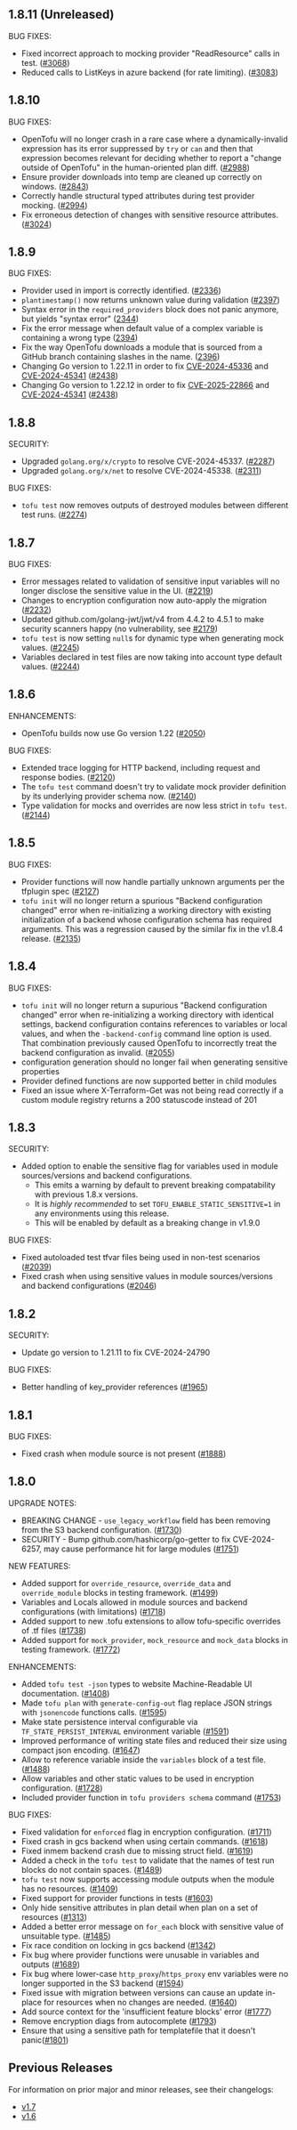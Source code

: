 ## 1.8.11 (Unreleased)

BUG FIXES:
- Fixed incorrect approach to mocking provider "ReadResource" calls in test. ([#3068](https://github.com/opentofu/opentofu/pull/3068))
- Reduced calls to  ListKeys in azure backend (for rate limiting). ([#3083](https://github.com/opentofu/opentofu/pull/3083))

## 1.8.10

BUG FIXES:
- OpenTofu will no longer crash in a rare case where a dynamically-invalid expression has its error suppressed by `try` or `can` and then that expression becomes relevant for deciding whether to report a "change outside of OpenTofu" in the human-oriented plan diff. ([#2988](https://github.com/opentofu/opentofu/pull/2988))
- Ensure provider downloads into temp are cleaned up correctly on windows. ([#2843](https://github.com/opentofu/opentofu/issues/2843))
- Correctly handle structural typed attributes during test provider mocking. ([#2994](https://github.com/opentofu/opentofu/pull/2994))
- Fix erroneous detection of changes with sensitive resource attributes. ([#3024](https://github.com/opentofu/opentofu/pull/3024))


## 1.8.9

BUG FIXES:

- Provider used in import is correctly identified. ([#2336](https://github.com/opentofu/opentofu/pull/2336))
- `plantimestamp()` now returns unknown value during validation ([#2397](https://github.com/opentofu/opentofu/issues/2397))
- Syntax error in the `required_providers` block does not panic anymore, but yields "syntax error" ([2344](https://github.com/opentofu/opentofu/issues/2344))
- Fix the error message when default value of a complex variable is containing a wrong type ([2394](https://github.com/opentofu/opentofu/issues/2394))
- Fix the way OpenTofu downloads a module that is sourced from a GitHub branch containing slashes in the name. ([2396](https://github.com/opentofu/opentofu/issues/2396))
- Changing Go version to 1.22.11 in order to fix [CVE-2024-45336](https://cve.mitre.org/cgi-bin/cvename.cgi?name=CVE-2024-45336) and [CVE-2024-45341](https://cve.mitre.org/cgi-bin/cvename.cgi?name=CVE-2024-45341) ([#2438](https://github.com/opentofu/opentofu/pull/2438))
- Changing Go version to 1.22.12 in order to fix [CVE-2025-22866](https://cve.mitre.org/cgi-bin/cvename.cgi?name=CVE-2025-22866) and [CVE-2024-45341](https://cve.mitre.org/cgi-bin/cvename.cgi?name=CVE-2024-45341) ([#2438](https://github.com/opentofu/opentofu/pull/2438))


## 1.8.8

SECURITY:
* Upgraded `golang.org/x/crypto` to resolve CVE-2024-45337. ([#2287](https://github.com/opentofu/opentofu/pull/2287))
* Upgraded `golang.org/x/net` to resolve CVE-2024-45338. ([#2311](https://github.com/opentofu/opentofu/pull/2311))

BUG FIXES:
* `tofu test` now removes outputs of destroyed modules between different test runs. ([#2274](https://github.com/opentofu/opentofu/pull/2274))

## 1.8.7

BUG FIXES:
* Error messages related to validation of sensitive input variables will no longer disclose the sensitive value in the UI. ([#2219](https://github.com/opentofu/opentofu/pull/2219))
* Changes to encryption configuration now auto-apply the migration ([#2232](https://github.com/opentofu/opentofu/pull/2232))
* Updated github.com/golang-jwt/jwt/v4 from 4.4.2 to 4.5.1 to make security scanners happy (no vulnerability, see [#2179](https://github.com/opentofu/opentofu/pull/2179))
* `tofu test` is now setting `null`s for dynamic type when generating mock values. ([#2245](https://github.com/opentofu/opentofu/pull/2245))
* Variables declared in test files are now taking into account type default values. ([#2244](https://github.com/opentofu/opentofu/pull/2244))

## 1.8.6

ENHANCEMENTS:
* OpenTofu builds now use Go version 1.22 ([#2050](https://github.com/opentofu/opentofu/issues/2050))

BUG FIXES:
* Extended trace logging for HTTP backend, including request and response bodies. ([#2120](https://github.com/opentofu/opentofu/pull/2120))
* The `tofu test` command doesn't try to validate mock provider definition by its underlying provider schema now. ([#2140](https://github.com/opentofu/opentofu/pull/2140))
* Type validation for mocks and overrides are now less strict in `tofu test`. ([#2144](https://github.com/opentofu/opentofu/pull/2144))

## 1.8.5

BUG FIXES:
* Provider functions will now handle partially unknown arguments per the tfplugin spec ([#2127](https://github.com/opentofu/opentofu/pull/2127))
* `tofu init` will no longer return a spurious "Backend configuration changed" error when re-initializing a working directory with existing initialization of a backend whose configuration schema has required arguments. This was a regression caused by the similar fix in the v1.8.4 release. ([#2135](https://github.com/opentofu/opentofu/pull/2135))

## 1.8.4

BUG FIXES:
* `tofu init` will no longer return a supurious "Backend configuration changed" error when re-initializing a working directory with identical settings, backend configuration contains references to variables or local values, and when the `-backend-config` command line option is used. That combination previously caused OpenTofu to incorrectly treat the backend configuration as invalid. ([#2055](https://github.com/opentofu/opentofu/pull/2055))
* configuration generation should no longer fail when generating sensitive properties
* Provider defined functions are now supported better in child modules
* Fixed an issue where X-Terraform-Get was not being read correctly if a custom module registry returns a 200 statuscode instead of 201

## 1.8.3

SECURITY:
* Added option to enable the sensitive flag for variables used in module sources/versions and backend configurations.
  * This emits a warning by default to prevent breaking compatability with previous 1.8.x versions.
  * It is *highly recommended* to set `TOFU_ENABLE_STATIC_SENSITIVE=1` in any environments using this release.
  * This will be enabled by default as a breaking change in v1.9.0

BUG FIXES:
* Fixed autoloaded test tfvar files being used in non-test scenarios ([#2039](https://github.com/opentofu/opentofu/pull/2039))
* Fixed crash when using sensitive values in module sources/versions and backend configurations ([#2046](https://github.com/opentofu/opentofu/pull/2046))

## 1.8.2

SECURITY:
* Update go version to 1.21.11 to fix CVE-2024-24790

BUG FIXES:
* Better handling of key_provider references ([#1965](https://github.com/opentofu/opentofu/pull/1965))

## 1.8.1

BUG FIXES:
* Fixed crash when module source is not present ([#1888](https://github.com/opentofu/opentofu/pull/1888))

## 1.8.0

UPGRADE NOTES:
* BREAKING CHANGE - `use_legacy_workflow` field has been removing from the S3 backend configuration. ([#1730](https://github.com/opentofu/opentofu/pull/1730))
* SECURITY - Bump github.com/hashicorp/go-getter to fix CVE-2024-6257, may cause performance hit for large modules ([#1751](https://github.com/opentofu/opentofu/pull/1751))

NEW FEATURES:
* Added support for `override_resource`, `override_data` and `override_module` blocks in testing framework. ([#1499](https://github.com/opentofu/opentofu/pull/1499))
* Variables and Locals allowed in module sources and backend configurations (with limitations) ([#1718](https://github.com/opentofu/opentofu/pull/1718))
* Added support to new .tofu extensions to allow tofu-specific overrides of .tf files ([#1738](https://github.com/opentofu/opentofu/pull/1738))
* Added support for `mock_provider`, `mock_resource` and `mock_data` blocks in testing framework. ([#1772](https://github.com/opentofu/opentofu/pull/1772))

ENHANCEMENTS:
* Added `tofu test -json` types to website Machine-Readable UI documentation. ([#1408](https://github.com/opentofu/opentofu/issues/1408))
* Made `tofu plan` with `generate-config-out` flag replace JSON strings with `jsonencode` functions calls. ([#1595](https://github.com/opentofu/opentofu/pull/1595))
* Make state persistence interval configurable via `TF_STATE_PERSIST_INTERVAL` environment variable ([#1591](https://github.com/opentofu/opentofu/pull/1591))
* Improved performance of writing state files and reduced their size using compact json encoding. ([#1647](https://github.com/opentofu/opentofu/pull/1647))
* Allow to reference variable inside the `variables` block of a test file. ([#1488](https://github.com/opentofu/opentofu/pull/1488))
* Allow variables and other static values to be used in encryption configuration. ([#1728](https://github.com/opentofu/opentofu/pull/1728))
* Included provider function in `tofu providers schema` command ([#1753](https://github.com/opentofu/opentofu/pull/1753))

BUG FIXES:
* Fixed validation for `enforced` flag in encryption configuration. ([#1711](https://github.com/opentofu/opentofu/pull/1711))
* Fixed crash in gcs backend when using certain commands. ([#1618](https://github.com/opentofu/opentofu/pull/1618))
* Fixed inmem backend crash due to missing struct field. ([#1619](https://github.com/opentofu/opentofu/pull/1619))
* Added a check in the `tofu test` to validate that the names of test run blocks do not contain spaces. ([#1489](https://github.com/opentofu/opentofu/pull/1489))
* `tofu test` now supports accessing module outputs when the module has no resources. ([#1409](https://github.com/opentofu/opentofu/pull/1409))
* Fixed support for provider functions in tests ([#1603](https://github.com/opentofu/opentofu/pull/1603))
* Only hide sensitive attributes in plan detail when plan on a set of resources ([#1313](https://github.com/opentofu/opentofu/pull/1313))
* Added a better error message on `for_each` block with sensitive value of unsuitable type. ([#1485](https://github.com/opentofu/opentofu/pull/1485))
* Fix race condition on locking in gcs backend ([#1342](https://github.com/opentofu/opentofu/pull/1342))
* Fix bug where provider functions were unusable in variables and outputs ([#1689](https://github.com/opentofu/opentofu/pull/1689))
* Fix bug where lower-case `http_proxy`/`https_proxy` env variables were no longer supported in the S3 backend ([#1594](https://github.com/opentofu/opentofu/issues/1594))
* Fixed issue with migration between versions can cause an update in-place for resources when no changes are needed. ([#1640](https://github.com/opentofu/opentofu/pull/1640))
* Add source context for the 'insufficient feature blocks' error ([#1777](https://github.com/opentofu/opentofu/pull/1777))
* Remove encryption diags from autocomplete ([#1793](https://github.com/opentofu/opentofu/pull/1793))
* Ensure that using a sensitive path for templatefile that it doesn't panic([#1801](https://github.com/opentofu/opentofu/issues/1801))

## Previous Releases

For information on prior major and minor releases, see their changelogs:

- [v1.7](https://github.com/opentofu/opentofu/blob/v1.7/CHANGELOG.md)
- [v1.6](https://github.com/opentofu/opentofu/blob/v1.6/CHANGELOG.md)
